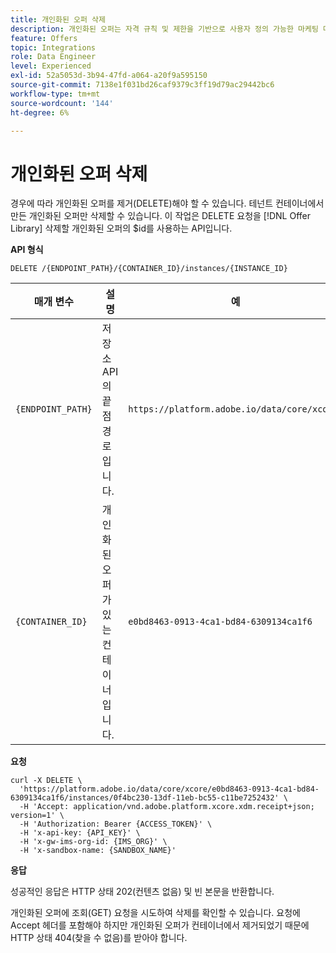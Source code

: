 ```yaml
---
title: 개인화된 오퍼 삭제
description: 개인화된 오퍼는 자격 규칙 및 제한을 기반으로 사용자 정의 가능한 마케팅 메시지입니다.
feature: Offers
topic: Integrations
role: Data Engineer
level: Experienced
exl-id: 52a5053d-3b94-47fd-a064-a20f9a595150
source-git-commit: 7138e1f031bd26caf9379c3ff19d79ac29442bc6
workflow-type: tm+mt
source-wordcount: '144'
ht-degree: 6%

---
```


# 개인화된 오퍼 삭제

경우에 따라 개인화된 오퍼를 제거(DELETE)해야 할 수 있습니다. 테넌트 컨테이너에서 만든 개인화된 오퍼만 삭제할 수 있습니다. 이 작업은 DELETE 요청을 [!DNL Offer Library] 삭제할 개인화된 오퍼의 $id를 사용하는 API입니다.

**API 형식**

```http
DELETE /{ENDPOINT_PATH}/{CONTAINER_ID}/instances/{INSTANCE_ID}
```

| 매개 변수 | 설명 | 예 |
| --------- | ----------- | ------- |
| `{ENDPOINT_PATH}` | 저장소 API의 끝점 경로입니다. | `https://platform.adobe.io/data/core/xcore/` |
| `{CONTAINER_ID}` | 개인화된 오퍼가 있는 컨테이너입니다. | `e0bd8463-0913-4ca1-bd84-6309134ca1f6` |

**요청**

```shell
curl -X DELETE \
  'https://platform.adobe.io/data/core/xcore/e0bd8463-0913-4ca1-bd84-6309134ca1f6/instances/0f4bc230-13df-11eb-bc55-c11be7252432' \
  -H 'Accept: application/vnd.adobe.platform.xcore.xdm.receipt+json; version=1' \
  -H 'Authorization: Bearer {ACCESS_TOKEN}' \
  -H 'x-api-key: {API_KEY}' \
  -H 'x-gw-ims-org-id: {IMS_ORG}' \
  -H 'x-sandbox-name: {SANDBOX_NAME}'
```

**응답**

성공적인 응답은 HTTP 상태 202(컨텐츠 없음) 및 빈 본문을 반환합니다.

개인화된 오퍼에 조회(GET) 요청을 시도하여 삭제를 확인할 수 있습니다. 요청에 Accept 헤더를 포함해야 하지만 개인화된 오퍼가 컨테이너에서 제거되었기 때문에 HTTP 상태 404(찾을 수 없음)를 받아야 합니다.
